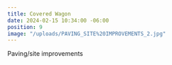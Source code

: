 ```yaml
---
title: Covered Wagon
date: 2024-02-15 10:34:00 -06:00
position: 9
image: "/uploads/PAVING_SITE%20IMPROVEMENTS_2.jpg"
---
```


Paving/site improvements